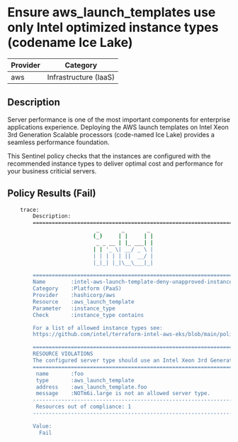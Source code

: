 # Ensure aws_launch_templates use only Intel optimized instance types (codename Ice Lake)

| Provider            | Category                 |
|---------------------|--------------------------|
| aws                 | Infrastructure (IaaS)    |

## Description

Server performance is one of the most important components for enterprise applications experience. Deploying the AWS launch templates on Intel Xeon 3rd Generation Scalable processors (code-named Ice Lake) provides a seamless performance foundation.

This Sentinel policy checks that the instances are configured with the recommended instance types to deliver optimal cost and performance for your business criticial servers.

## Policy Results (Fail)

```bash
    trace:
        Description:
        ========================================================================
                            _       _       _
                           (_)     | |     | |
                            _ _ __ | |_ ___| |
                           | | '_ \| __/ _ \ |
                           | | | | | ||  __/ |
                           |_|_| |_|\__\___|_|

        ========================================================================
        Name        :intel-aws-launch-template-deny-unapproved-instance-types.sentinel
        Category    :Platform (PaaS)
        Provider    :hashicorp/aws
        Resource    :aws_launch_template
        Parameter   :instance_type
        Check       :instance_type contains

        For a list of allowed instance types see:
        https://github.com/intel/terraform-intel-aws-eks/blob/main/policies.md

        ========================================================================
        RESOURCE VIOLATIONS
        The configured server type should use an Intel Xeon 3rd Generation Scalable processor (code-named Ice Lake)
        ========================================================================
         name       :foo
         type       :aws_launch_template
         address    :aws_launch_template.foo
         message    :NOTm6i.large is not an allowed server type.
        ------------------------------------------------------------------------
         Resources out of compliance: 1
        ------------------------------------------------------------------------

        Value:
          Fail
```
